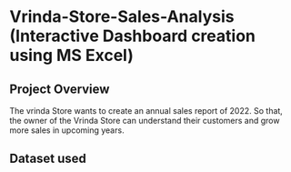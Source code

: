 # Vrinda-Store-Sales-Analysis (Interactive Dashboard creation using MS Excel) 


## Project Overview

The vrinda Store wants to create an annual sales report of 2022. So that, the owner of the Vrinda Store
can understand their customers and grow more sales in upcoming years.

## Dataset used


